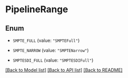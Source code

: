 # PipelineRange

## Enum


* `SMPTE_FULL` (value: `"SMPTEFull"`)

* `SMPTE_NARROW` (value: `"SMPTENarrow"`)

* `SMPTESDI_FULL` (value: `"SMPTESDIFull"`)


[[Back to Model list]](../README.md#documentation-for-models) [[Back to API list]](../README.md#documentation-for-api-endpoints) [[Back to README]](../README.md)


